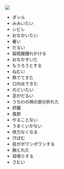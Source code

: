 <img src="http://www.iza.ne.jp/images/news/20080917/114244_c450.jpg" />

* ダッル
* みみいたい
* シビレ
* おなかいたい
* 暑い
* だるい
* 扁桃腺腫れかける
* おなかすいた
* もうろうとする
* ねむい
* 熱でてきた
* 口内炎できた
* のどいたい
* 足がだるい
* うちわの柄の部分折れた
* 肝臓
* 風邪
* やることない
* うまくいかない
* 体力なくなる
* 汗ばむ
* 目がボワンボワンする
* 腕とれた
* 耳鳴りする
* さむい

